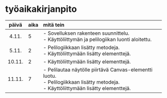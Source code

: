 # työaikakirjanpito

| päivä  | aika | mitä tein  |
| :----: |:-----| :-----|
| 4.11.  | 5    | - Sovelluksen rakenteen suunnittelu.<br> - Käyttöliittymän ja pelilogiikan luonti aloitettu. |
| 5.11.  | 2    | - Pelilogiikkaan lisätty metodeja.<br> - Käyttöliittymään lisätty elementtejä. |
| 10.11. | 2    | - Käyttöliittymään lisätty elementtejä. |
| 11.11. | 7    | - Pelilautaa näytölle piirtävä Canvas-elementti luotu.<br> - Pelilogiikkaan lisätty metodeja.<br> - Käyttöliittymään lisätty elementtejä. |